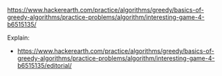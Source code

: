https://www.hackerearth.com/practice/algorithms/greedy/basics-of-greedy-algorithms/practice-problems/algorithm/interesting-game-4-b6515135/

Explain:

- https://www.hackerearth.com/practice/algorithms/greedy/basics-of-greedy-algorithms/practice-problems/algorithm/interesting-game-4-b6515135/editorial/
